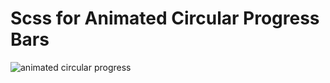 # Scss for Animated Circular Progress Bars

![animated circular progress](https://github.com/SpecialKcl/Scss-Animated-Circular-Progress/blob/master/images/animated_circular_progress.png)
